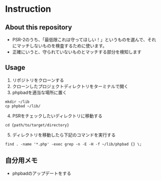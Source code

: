 # Instruction
## About this repository
- PSR-2のうち、「最低限これは守ってほしい！」というものを選んで、それにマッチしないものを検査するために使います。
- 正確にいうと、守られていないものとマッチする部分を検知します

## Usage
1. リポジトリをクローンする
1. クローンしたプロジェクトディレクトリをターミナルで開く
1. phpbadを適当な場所に置く
```
mkdir ~/lib
cp phpbad ~/lib/
```
4. PSRをチェックしたいディレクトリに移動する
```
cd {path/to/target/directory}
```
5. ディレクトリを移動したら下記のコマンドを実行する
```
find . -name '*.php' -exec grep -n -E -H -f ~/lib/phpbad {} \;
```

## 自分用メモ
- phpbadのアップデートをする
